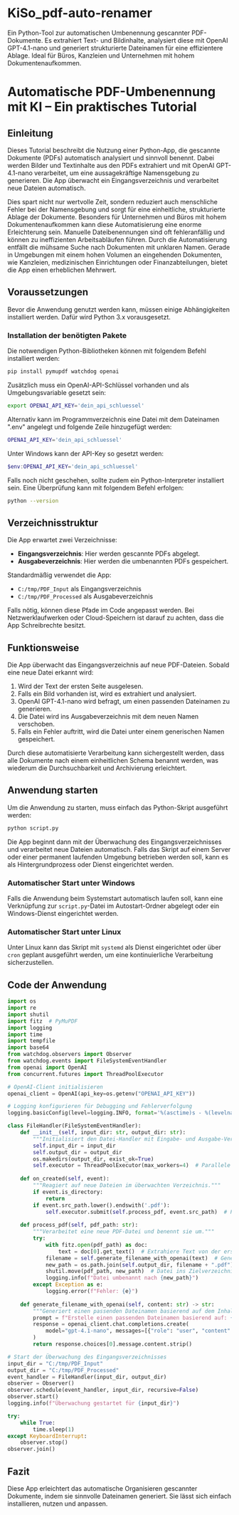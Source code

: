 # KiSo_pdf-auto-renamer
Ein Python-Tool zur automatischen Umbenennung gescannter PDF-Dokumente. Es extrahiert Text- und Bildinhalte, analysiert diese mit OpenAI GPT-4.1-nano und generiert strukturierte Dateinamen für eine effizientere Ablage. Ideal für Büros, Kanzleien und Unternehmen mit hohem Dokumentenaufkommen.

# Automatische PDF-Umbenennung mit KI – Ein praktisches Tutorial&#x20;

## Einleitung

Dieses Tutorial beschreibt die Nutzung einer Python-App, die gescannte Dokumente (PDFs) automatisch analysiert und sinnvoll benennt. Dabei werden Bilder und Textinhalte aus den PDFs extrahiert und mit OpenAI GPT-4.1-nano verarbeitet, um eine aussagekräftige Namensgebung zu generieren. Die App überwacht ein Eingangsverzeichnis und verarbeitet neue Dateien automatisch.

Dies spart nicht nur wertvolle Zeit, sondern reduziert auch menschliche Fehler bei der Namensgebung und sorgt für eine einheitliche, strukturierte Ablage der Dokumente. Besonders für Unternehmen und Büros mit hohem Dokumentenaufkommen kann diese Automatisierung eine enorme Erleichterung sein. Manuelle Dateibenennungen sind oft fehleranfällig und können zu ineffizienten Arbeitsabläufen führen. Durch die Automatisierung entfällt die mühsame Suche nach Dokumenten mit unklaren Namen. Gerade in Umgebungen mit einem hohen Volumen an eingehenden Dokumenten, wie Kanzleien, medizinischen Einrichtungen oder Finanzabteilungen, bietet die App einen erheblichen Mehrwert.

## Voraussetzungen

Bevor die Anwendung genutzt werden kann, müssen einige Abhängigkeiten installiert werden. Dafür wird Python 3.x vorausgesetzt.

### Installation der benötigten Pakete

Die notwendigen Python-Bibliotheken können mit folgendem Befehl installiert werden:

```bash
pip install pymupdf watchdog openai
```

Zusätzlich muss ein OpenAI-API-Schlüssel vorhanden und als Umgebungsvariable gesetzt sein:

```bash
export OPENAI_API_KEY='dein_api_schluessel'
```
Alternativ kann im Programmverzeichnis eine Datei mit dem Dateinamen ".env" angelegt und folgende Zeile hinzugefügt werden:

```bash
OPENAI_API_KEY='dein_api_schluessel'
```
Unter Windows kann der API-Key so gesetzt werden:

```powershell
$env:OPENAI_API_KEY='dein_api_schluessel'
```

Falls noch nicht geschehen, sollte zudem ein Python-Interpreter installiert sein. Eine Überprüfung kann mit folgendem Befehl erfolgen:

```bash
python --version
```

## Verzeichnisstruktur

Die App erwartet zwei Verzeichnisse:

- **Eingangsverzeichnis**: Hier werden gescannte PDFs abgelegt.
- **Ausgabeverzeichnis**: Hier werden die umbenannten PDFs gespeichert.

Standardmäßig verwendet die App:

- `C:/tmp/PDF_Input` als Eingangsverzeichnis
- `C:/tmp/PDF_Processed` als Ausgabeverzeichnis

Falls nötig, können diese Pfade im Code angepasst werden. Bei Netzwerklaufwerken oder Cloud-Speichern ist darauf zu achten, dass die App Schreibrechte besitzt.

## Funktionsweise

Die App überwacht das Eingangsverzeichnis auf neue PDF-Dateien. Sobald eine neue Datei erkannt wird:

1. Wird der Text der ersten Seite ausgelesen.
2. Falls ein Bild vorhanden ist, wird es extrahiert und analysiert.
3. OpenAI GPT-4.1-nano wird befragt, um einen passenden Dateinamen zu generieren.
4. Die Datei wird ins Ausgabeverzeichnis mit dem neuen Namen verschoben.
5. Falls ein Fehler auftritt, wird die Datei unter einem generischen Namen gespeichert.

Durch diese automatisierte Verarbeitung kann sichergestellt werden, dass alle Dokumente nach einem einheitlichen Schema benannt werden, was wiederum die Durchsuchbarkeit und Archivierung erleichtert.

## Anwendung starten

Um die Anwendung zu starten, muss einfach das Python-Skript ausgeführt werden:

```bash
python script.py
```

Die App beginnt dann mit der Überwachung des Eingangsverzeichnisses und verarbeitet neue Dateien automatisch. Falls das Skript auf einem Server oder einer permanent laufenden Umgebung betrieben werden soll, kann es als Hintergrundprozess oder Dienst eingerichtet werden.

### Automatischer Start unter Windows

Falls die Anwendung beim Systemstart automatisch laufen soll, kann eine Verknüpfung zur `script.py`-Datei im Autostart-Ordner abgelegt oder ein Windows-Dienst eingerichtet werden.

### Automatischer Start unter Linux

Unter Linux kann das Skript mit `systemd` als Dienst eingerichtet oder über `cron` geplant ausgeführt werden, um eine kontinuierliche Verarbeitung sicherzustellen.

## Code der Anwendung

```python
import os
import re
import shutil
import fitz  # PyMuPDF
import logging
import time
import tempfile
import base64
from watchdog.observers import Observer
from watchdog.events import FileSystemEventHandler
from openai import OpenAI
from concurrent.futures import ThreadPoolExecutor

# OpenAI-Client initialisieren
openai_client = OpenAI(api_key=os.getenv("OPENAI_API_KEY"))

# Logging konfigurieren für Debugging und Fehlerverfolgung
logging.basicConfig(level=logging.INFO, format='%(asctime)s - %(levelname)s - %(message)s')

class FileHandler(FileSystemEventHandler):
    def __init__(self, input_dir: str, output_dir: str):
        """Initialisiert den Datei-Handler mit Eingabe- und Ausgabe-Verzeichnissen."""
        self.input_dir = input_dir
        self.output_dir = output_dir
        os.makedirs(output_dir, exist_ok=True)
        self.executor = ThreadPoolExecutor(max_workers=4)  # Parallele Verarbeitung von PDFs
    
    def on_created(self, event):
        """Reagiert auf neue Dateien im überwachten Verzeichnis."""
        if event.is_directory:
            return
        if event.src_path.lower().endswith('.pdf'):
            self.executor.submit(self.process_pdf, event.src_path)  # PDF-Verarbeitung im Hintergrund starten
    
    def process_pdf(self, pdf_path: str):
        """Verarbeitet eine neue PDF-Datei und benennt sie um."""
        try:
            with fitz.open(pdf_path) as doc:
                text = doc[0].get_text()  # Extrahiere Text von der ersten Seite
            filename = self.generate_filename_with_openai(text)  # Generiere neuen Dateinamen
            new_path = os.path.join(self.output_dir, filename + ".pdf")
            shutil.move(pdf_path, new_path)  # Datei ins Zielverzeichnis verschieben
            logging.info(f"Datei umbenannt nach {new_path}")
        except Exception as e:
            logging.error(f"Fehler: {e}")
    
    def generate_filename_with_openai(self, content: str) -> str:
        """Generiert einen passenden Dateinamen basierend auf dem Inhalt der PDF."""
        prompt = f"Erstelle einen passenden Dateinamen basierend auf: {content}"
        response = openai_client.chat.completions.create(
            model="gpt-4.1-nano", messages=[{"role": "user", "content": prompt}], max_tokens=100
        )
        return response.choices[0].message.content.strip()

# Start der Überwachung des Eingangsverzeichnisses
input_dir = "C:/tmp/PDF_Input"
output_dir = "C:/tmp/PDF_Processed"
event_handler = FileHandler(input_dir, output_dir)
observer = Observer()
observer.schedule(event_handler, input_dir, recursive=False)
observer.start()
logging.info(f"Überwachung gestartet für {input_dir}")

try:
    while True:
        time.sleep(1)
except KeyboardInterrupt:
    observer.stop()
observer.join()
```

## Fazit

Diese App erleichtert das automatische Organisieren gescannter Dokumente, indem sie sinnvolle Dateinamen generiert. Sie lässt sich einfach installieren, nutzen und anpassen.



